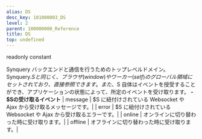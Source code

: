 ```yaml
---
alias: DS
desc_key: 101000003_DS
level: 2
parent: 100000000_Reference
title: DS
top: undefined
---
```


<span class="tag"> readonly </span><span class="tag"> constant </span>

Synquery バックエンドと通信を行うためのトップレベルドメイン。
Synquery.$S と同じく、ブラウザ(window) やワーカー(self) のグローバル領域にセットされており、直接参照できます。
また、$S 自体はイベントを授受することができ、アプリケーションの状態によって、所定のイベントを受け取ります。
<b>- $Sの受け取るイベント</b>
| message | $S に紐付けされている Websocket や Ajax から受け取るメッセージです。|
| error   | $S に紐付けされている Websocket や Ajax から受け取るエラーです。|
| online  | オンラインに切り替わった時に受け取ります。|
| offline | オフラインに切り替わった時に受け取ります。|
